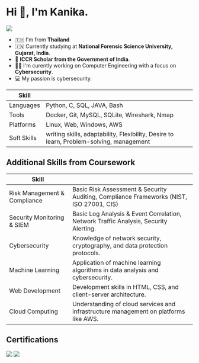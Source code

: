 # Hi 👋, I'm Kanika.
<a href="https://www.linkedin.com/in/kanika-im-erb-475643267/">
    <img src="https://img.shields.io/badge/-LinkedIn-0072b1?&style=for-the-badge&logo=linkedin&logoColor=white" />
</a>

- 🇹🇭 I'm from **Thailand**
- 🇮🇳 Currently studying at **National Forensic Science University, Gujarat, India**. 
- 🪷 **ICCR Scholar from the Government of India**.
- 👩‍💻 I'm curently working on Computer Engineering with a focus on **Cybersecurity**.
- 💻 My passion is cybersecurity. 


| Skill                                         |        |
|-----------------------------------------------|----------------------------|
| Languages | Python, C, SQL, JAVA, Bash|
| Tools | Docker, Git, MySQL, SQLite, Wireshark, Nmap|
| Platforms | Linux, Web, Windows, AWS |
| Soft Skills | writing skills, adaptability, Flexibility, Desire to learn, Problem-solving, management |


## Additional Skills from Coursework
| Skill                                         |        |
|-----------------------------------------------|----------------------------|
| Risk Management & Compliance | Basic Risk Assessment & Security Auditing, Compliance Frameworks (NIST, ISO 27001, CIS)|
| Security Monitoring & SIEM| Basic Log Analysis & Event Correlation, Network Traffic Analysis, Security Alerting. |
| Cybersecurity | Knowledge of network security, cryptography, and data protection protocols. |
| Machine Learning | Application of machine learning algorithms in data analysis and cybersecurity. |
| Web Development | Development skills in HTML, CSS, and client-server architecture. |
| Cloud Computing | Understanding of cloud services and infrastructure management on platforms like AWS. |

## Certifications
<div>

<img src="https://img.shields.io/badge/-Google Cybersecurity Certificate%2B-007ACC?&style=for-the-badge&logo=google&logoColor=white" />
<img src="https://img.shields.io/badge/-AWS Academy Graduate%2B-808080?&style=for-the-badge&logo=amazon-aws&logoColor=white" />
</div>
